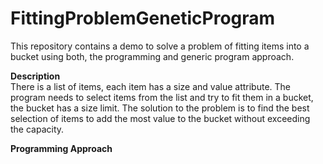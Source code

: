 # FittingProblemGeneticProgram
This repository contains a demo to solve a problem of fitting items into a bucket using both, the programming and generic program approach.

__Description__  
There is a list of items, each item has a size and value attribute. The program needs to select items from the list and try to fit them in a bucket, the bucket has a size limit. The solution to the problem is to find the best selection of items to add the most value to the bucket without exceeding the capacity.

__Programming Approach__  
